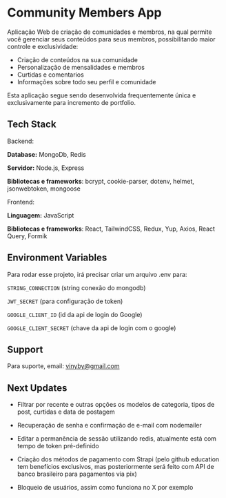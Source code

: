 
# Community Members App

Aplicação Web de criação de comunidades e membros, na qual permite você gerenciar seus conteúdos para seus membros, possibilitando maior controle e exclusividade:
- Criação de conteúdos na sua comunidade
- Personalização de mensalidades e membros
- Curtidas e comentarios
- Informações sobre todo seu perfil e comunidade

Esta aplicação segue sendo desenvolvida frequentemente única e exclusivamente para incremento de portfolio.



## Tech Stack

Backend:

**Database:** MongoDb, Redis

**Servidor:** Node.js, Express

**Bibliotecas e frameworks**: bcrypt, cookie-parser, dotenv, helmet, jsonwebtoken, mongoose

Frontend:

**Linguagem:** JavaScript

**Bibliotecas e frameworks**: React, TailwindCSS, Redux, Yup, Axios, React Query, Formik





## Environment Variables

Para rodar esse projeto, irá precisar criar um arquivo .env para:

`STRING_CONNECTION` (string conexão do mongodb)

`JWT_SECRET` (para configuração de token)

`GOOGLE_CLIENT_ID` (id da api de login do Google)

`GOOGLE_CLIENT_SECRET` (chave da api de login com o google)


## Support

Para suporte, email: vinyby@gmail.com


## Next Updates

- Filtrar por recente e outras opções os modelos de categoria, tipos de post, curtidas e data de postagem

- Recuperação de senha e confirmação de e-mail com nodemailer

- Editar a permanência de sessão utilizando redis, atualmente está com tempo de token pré-definido

- Criação dos métodos de pagamento com Strapi (pelo github education tem benefícios exclusivos, mas posteriormente será feito com API de banco brasileiro para pagamentos via pix)

- Bloqueio de usuários, assim como funciona no X por exemplo